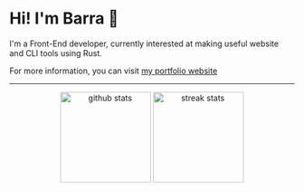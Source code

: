 # Hi! I'm Barra 👋

I'm a Front-End developer, currently interested at making useful website and CLI tools using Rust.

For more information, you can visit [my portfolio website](https://barraIhsan.github.io)

---

<div align="center">
  <img src="https://github-readme-stats.vercel.app/api?username=barraIhsan&show_icons=true&theme=transparent" height="160" alt="github stats">
  <img src="https://streak-stats.demolab.com/?user=barraIhsan&theme=transparent&date_format=j%20M%5B%20Y%5D&mode=weekly" height="160" alt="streak stats">
</div>
